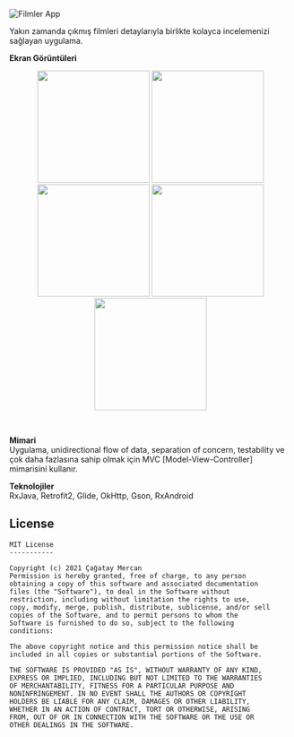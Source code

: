 ![Filmler App](https://raw.githubusercontent.com/mercan6464/h5170043muhammedcagataymercan/main/app/src/main/res/drawable/logo.png)

Yakın zamanda çıkmış filmleri detaylarıyla birlikte kolayca incelemenizi sağlayan uygulama.
<br>

**Ekran Görüntüleri**
<p align="center">
  <img src="https://github.com/mercan6464/h5170043muhammedcagataymercan/blob/main/Screens/splash_screen.png?raw=true" width="200">
  <img src="https://github.com/mercan6464/h5170043muhammedcagataymercan/blob/main/Screens/no_internet_dialog.png?raw=true" width="200">
  <img src="https://github.com/mercan6464/h5170043muhammedcagataymercan/blob/main/Screens/list_screen.png?raw=true" width="200">
  <img src="https://github.com/mercan6464/h5170043muhammedcagataymercan/blob/main/Screens/exit_dialog.png?raw=true" width="200">
   <img src="https://github.com/mercan6464/h5170043muhammedcagataymercan/blob/main/Screens/detail_screen.png?raw=true" width="200">
</p><br>

**Mimari**
<br>
Uygulama, unidirectional flow of data, separation of concern, testability ve çok daha fazlasına sahip olmak için MVC [Model-View-Controller] mimarisini kullanır.


**Teknolojiler**
<br>
RxJava, Retrofit2, Glide, OkHttp, Gson, RxAndroid

## License

```
MIT License
-----------

Copyright (c) 2021 Çağatay Mercan
Permission is hereby granted, free of charge, to any person
obtaining a copy of this software and associated documentation
files (the "Software"), to deal in the Software without
restriction, including without limitation the rights to use,
copy, modify, merge, publish, distribute, sublicense, and/or sell
copies of the Software, and to permit persons to whom the
Software is furnished to do so, subject to the following
conditions:

The above copyright notice and this permission notice shall be
included in all copies or substantial portions of the Software.

THE SOFTWARE IS PROVIDED "AS IS", WITHOUT WARRANTY OF ANY KIND,
EXPRESS OR IMPLIED, INCLUDING BUT NOT LIMITED TO THE WARRANTIES
OF MERCHANTABILITY, FITNESS FOR A PARTICULAR PURPOSE AND
NONINFRINGEMENT. IN NO EVENT SHALL THE AUTHORS OR COPYRIGHT
HOLDERS BE LIABLE FOR ANY CLAIM, DAMAGES OR OTHER LIABILITY,
WHETHER IN AN ACTION OF CONTRACT, TORT OR OTHERWISE, ARISING
FROM, OUT OF OR IN CONNECTION WITH THE SOFTWARE OR THE USE OR
OTHER DEALINGS IN THE SOFTWARE.
